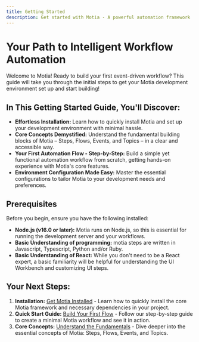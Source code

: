 ```yaml
---
title: Getting Started
description: Get started with Motia - A powerful automation framework
---
```


# Your Path to Intelligent Workflow Automation

Welcome to Motia!  Ready to build your first event-driven workflow? This guide will take you through the initial steps to get your Motia development environment set up and start building!

## In This Getting Started Guide, You'll Discover:

- **Effortless Installation:** Learn how to quickly install Motia and set up your development environment with minimal hassle.
- **Core Concepts Demystified:**  Understand the fundamental building blocks of Motia – Steps, Flows, Events, and Topics – in a clear and accessible way.
- **Your First Automation Flow - Step-by-Step:**  Build a simple yet functional automation workflow from scratch, getting hands-on experience with Motia's core features.
- **Environment Configuration Made Easy:**  Master the essential configurations to tailor Motia to your development needs and preferences.

## Prerequisites

Before you begin, ensure you have the following installed:

- **Node.js (v16.0 or later):** Motia runs on Node.js, so this is essential for running the development server and your workflows.
- **Basic Understanding of programming:**  motia steps are written in Javascript, Typescript, Python and/or Ruby.
- **Basic Understanding of React:**  While you don't need to be a React expert, a basic familiarity will be helpful for understanding the UI Workbench and customizing UI steps.

## Your Next Steps:

1.  **Installation:** [Get Motia Installed](/docs/getting-started/installation) -  Learn how to quickly install the core Motia framework and necessary dependencies in your project.
2.  **Quick Start Guide:** [Build Your First Flow](/docs/getting-started/quick-start) -  Follow our step-by-step guide to create a minimal Motia workflow and see it in action.
3.  **Core Concepts:** [Understand the Fundamentals](/docs/getting-started/core-concepts) -  Dive deeper into the essential concepts of Motia: Steps, Flows, Events, and Topics.